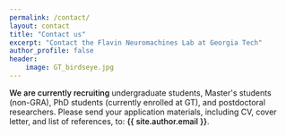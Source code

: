 ```yaml
---
permalink: /contact/
layout: contact
title: "Contact us"
excerpt: "Contact the Flavin Neuromachines Lab at Georgia Tech"
author_profile: false
header:
    image: GT_birdseye.jpg
---
```


<span style="color:black; font-weight: 500;">We are currently recruiting</span> undergraduate students, Master's students (non-GRA), PhD students (currently enrolled at GT), and postdoctoral researchers. Please send your application materials, including CV, cover letter, and list of references, to: <a style="font-weight: 500; color:black; text-decoration:none;" href="mailto:{{ site.author.email }}">{{ site.author.email }}</a>.



